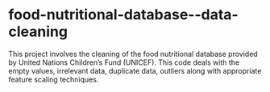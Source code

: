 # food-nutritional-database--data-cleaning
This project involves the cleaning of the food nutritional database provided by United Nations Children’s Fund (UNICEF). This code deals with the empty values, irrelevant data, duplicate data, outliers along with appropriate feature scaling techniques.
